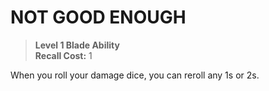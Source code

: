 ﻿---
tags:
  - Ability
  - CharacterOption
name: 'NOT GOOD ENOUGH'
level: 1
domain: 'Blade'
type: 'Ability'
recall: '1'
description: 'When you roll your damage dice, you can reroll any 1s or 2s.'
---
# NOT GOOD ENOUGH

> **Level 1 Blade Ability**  
> **Recall Cost:** 1

When you roll your damage dice, you can reroll any 1s or 2s.
